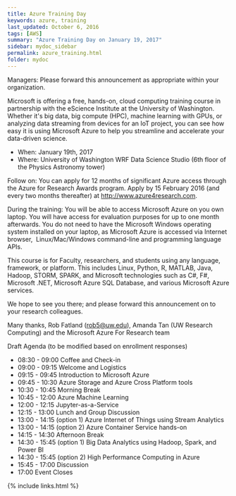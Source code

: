 ```yaml
---
title: Azure Training Day
keywords: azure, training 
last_updated: October 6, 2016
tags: [AWS]
summary: "Azure Training Day on January 19, 2017"
sidebar: mydoc_sidebar
permalink: azure_training.html
folder: mydoc
---
```


Managers: Please forward this announcement as appropriate within your organization.

Microsoft is offering a free, hands-on, cloud computing training course in partnership with the eScience Institute at the University of Washington. Whether it's big data, big compute (HPC), machine learning with GPUs, or analyzing data streaming from devices for an IoT project, you can see how easy it is using Microsoft Azure to help you streamline and accelerate your data-driven science.
  
* When: January 19th, 2017
* Where: University of Washington WRF Data Science Studio (6th floor of the Physics Astronomy tower)

Follow on: You can apply for 12 months of significant Azure access through the Azure for Research Awards program. Apply by 15 February 2016 (and every two months thereafter) at http://www.azure4research.com.

During the training: You will be able to access Microsoft Azure on you own laptop. You will have access for evaluation purposes for up to one month afterwards. You do not need to have the Microsoft Windows operating system installed on your laptop, as Microsoft Azure is accessed via Internet browser,  Linux/Mac/Windows command-line and programming language APIs. 

This course is for Faculty, researchers, and students using any language, framework, or platform. This includes Linux, Python, R, MATLAB, Java, Hadoop, STORM, SPARK, and Microsoft technologies such as C#, F#, Microsoft .NET, Microsoft Azure SQL Database, and various Microsoft Azure services. 

We hope to see you there; and please forward this announcement on to your research colleagues.  

Many thanks,
Rob Fatland (rob5@uw.edu), 
Amanda Tan (UW Research Computing) 
and the Microsoft Azure For Research team

Draft Agenda (to be modified based on enrollment responses) 

* 08:30 - 09:00 Coffee and Check-in 
* 09:00 - 09:15 Welcome and Logistics 
* 09:15 - 09:45 Introduction to Microsoft Azure 
* 09:45 - 10:30 Azure Storage and Azure Cross Platform tools 
* 10:30 - 10:45 Morning Break 
* 10:45 - 12:00 Azure Machine Learning 
* 12:00 - 12:15 Jupyter-as-a-Service 
* 12:15 - 13:00 Lunch and Group Discussion 
* 13:00 - 14:15 (option 1) Azure Internet of Things using Stream Analytics 
* 13:00 - 14:15 (option 2) Azure Container Service hands-on 
* 14:15 - 14:30 Afternoon Break 
* 14:30 - 15:45 (option 1) Big Data Analytics using Hadoop, Spark, and Power BI 
* 14:30 - 15:45 (option 2) High Performance Computing in Azure 
* 15:45 - 17:00 Discussion 
* 17:00 Event Closes 

{% include links.html %}
